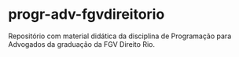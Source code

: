 # progr-adv-fgvdireitorio
Repositório com material didática da disciplina de Programação para Advogados da graduação da FGV Direito Rio.
